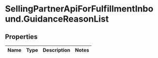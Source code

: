# SellingPartnerApiForFulfillmentInbound.GuidanceReasonList

## Properties
Name | Type | Description | Notes
------------ | ------------- | ------------- | -------------
